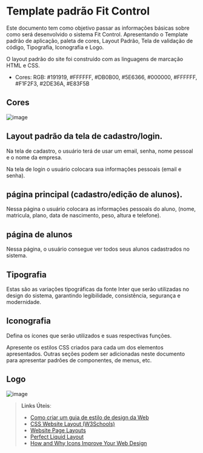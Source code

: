 # Template padrão Fit Control

Este documento tem como objetivo passar as informações básicas sobre como será desenvolvido o sistema Fit Control. Apresentando o Template padrão de aplicação, paleta de cores, Layout Padrão, Tela de validação de código, Tipografia, Iconografia e Logo.

O layout padrão do site foi construído com as linguagens de marcação HTML e CSS.

- Cores: RGB: #191919, #FFFFFF, #DB0B00, #5E6366, #000000, #FFFFFF, #F1F2F3, #2DE36A, #E83F5B
## Cores

![image](https://github.com/user-attachments/assets/20d0038d-a6ce-43f6-a06e-be05077b83e2)

## Layout padrão da tela de cadastro/login.

 Na tela de cadastro, o usuário terá de usar um email, senha, nome pessoal e o nome da empresa.
 
 Na tela de login o usuário colocara sua informações pessoais (email e senha).

## página principal (cadastro/edição de alunos).

 Nessa página o usuário colocara as informações pessoais do aluno, (nome, matricula, plano, data de nascimento, peso, altura e telefone).


## página de alunos
 Nessa página, o usuário consegue ver todos seus alunos cadastrados no sistema.

## Tipografia

 Estas são as variações tipográficas da fonte Inter que serão utilizadas no design do sistema, garantindo legibilidade, consistência, segurança e modernidade.

## Iconografia


Defina os ícones que serão utilizados e suas respectivas funções.

Apresente os estilos CSS criados para cada um dos elementos apresentados.
Outras seções podem ser adicionadas neste documento para apresentar padrões de componentes, de menus, etc.

## Logo
![image](https://github.com/user-attachments/assets/234502ed-8f68-4893-9c7a-6999840975c1)



> **Links Úteis**:
>
> -  [Como criar um guia de estilo de design da Web](https://edrodrigues.com.br/blog/como-criar-um-guia-de-estilo-de-design-da-web/#)
> - [CSS Website Layout (W3Schools)](https://www.w3schools.com/css/css_website_layout.asp)
> - [Website Page Layouts](http://www.cellbiol.com/bioinformatics_web_development/chapter-3-your-first-web-page-learning-html-and-css/website-page-layouts/)
> - [Perfect Liquid Layout](https://matthewjamestaylor.com/perfect-liquid-layouts)
> - [How and Why Icons Improve Your Web Design](https://usabilla.com/blog/how-and-why-icons-improve-you-web-design/)
